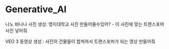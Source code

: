 # Generative_AI

나노 바나나 사진 생성: 명지대학교 사진 만들어줄수있어? - 이 사진에 맞는 트랜스포머 사진 넣어줘

VEO 3 동영상 생성 : 사진의 건물들이 합쳐져서 트랜스포머가 되는 영상 만들어줘
